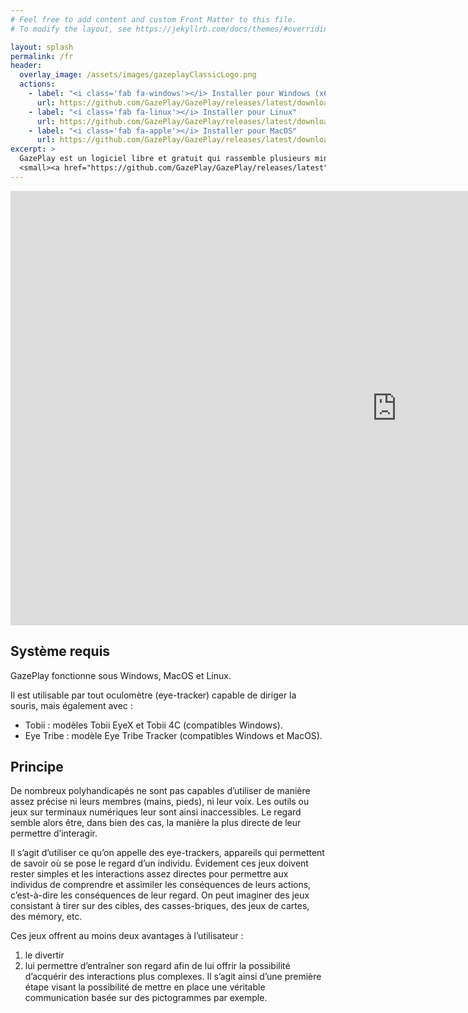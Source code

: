 ```yaml
---
# Feel free to add content and custom Front Matter to this file.
# To modify the layout, see https://jekyllrb.com/docs/themes/#overriding-theme-defaults

layout: splash
permalink: /fr
header:
  overlay_image: /assets/images/gazeplayClassicLogo.png
  actions:
    - label: "<i class='fab fa-windows'></i> Installer pour Windows (x64)"
      url: https://github.com/GazePlay/GazePlay/releases/latest/download/gazeplay-windows-x64-installer.exe
    - label: "<i class='fab fa-linux'></i> Installer pour Linux"
      url: https://github.com/GazePlay/GazePlay/releases/latest/download/gazeplay-linux-x64.tar.gz
    - label: "<i class='fab fa-apple'></i> Installer pour MacOS"
      url: https://github.com/GazePlay/GazePlay/releases/latest/download/gazeplay-macos.tar.gz
excerpt: >
  GazePlay est un logiciel libre et gratuit qui rassemble plusieurs mini-jeux jouables grâce à un oculomètre (eye-tracker).<br />
  <small><a href="https://github.com/GazePlay/GazePlay/releases/latest">Dernière version</a></small>
---
```


<iframe width="1236" height="695" src="https://www.youtube.com/embed/U9_jotkmXDg" frameborder="0" allow="accelerometer; autoplay; encrypted-media; gyroscope; picture-in-picture" allowfullscreen></iframe>

## Système requis

GazePlay fonctionne sous Windows, MacOS et Linux.

Il est utilisable par tout oculomètre (eye-tracker) capable de diriger la souris, mais également avec :
- Tobii : modèles Tobii EyeX et Tobii 4C (compatibles Windows).
- Eye Tribe : modèle Eye Tribe Tracker (compatibles Windows et MacOS).

## Principe

De nombreux polyhandicapés ne sont pas capables d’utiliser de manière assez précise ni leurs membres (mains, pieds), ni leur voix.
Les outils ou jeux sur terminaux numériques leur sont ainsi inaccessibles.
Le regard semble alors être, dans bien des cas, la manière la plus directe de leur permettre d’interagir.

Il s’agit d’utiliser ce qu’on appelle des eye-trackers, appareils qui permettent de savoir où se pose le regard d’un individu.
Évidement ces jeux doivent rester simples et les interactions assez directes pour permettre aux individus de comprendre et assimiler les conséquences de leurs actions, c’est-à-dire les conséquences de leur regard.
On peut imaginer des jeux consistant à tirer sur des cibles, des casses-briques, des jeux de cartes, des mémory, etc.

Ces jeux offrent au moins deux avantages à l’utilisateur :
1. le divertir
2. lui permettre d’entraîner son regard afin de lui offrir la possibilité d’acquérir des interactions plus complexes.
Il s’agit ainsi d’une première étape visant la possibilité de mettre en place une véritable communication basée sur des pictogrammes par exemple.
